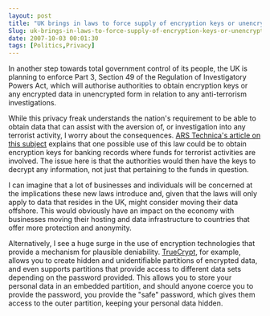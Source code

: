 ```yaml
---
layout: post
title: "UK brings in laws to force supply of encryption keys or unencrypted data"
Slug: uk-brings-in-laws-to-force-supply-of-encryption-keys-or-unencrypted-data
date: 2007-10-03 00:01:30
tags: [Politics,Privacy]
---
```

In another step towards total government control of its people, the UK is planning to enforce Part 3, Section 49 of the Regulation of Investigatory Powers Act, which will authorise authorities to obtain encryption keys or any encrypted data in unencrypted form in relation to any anti-terrorism investigations.

While this privacy freak understands the nation's requirement to be able to obtain data that can assist with the aversion of, or investigation into any terrorist activity, I worry about the consequences. [ARS Technica's article on this subject](http://arstechnica.com/news.ars/post/20071001-uk-can-now-demand-data-decryption-on-penalty-of-jail-time.html) explains that one possible use of this law could be to obtain encryption keys for banking records where funds for terrorist activities are involved. The issue here is that the authorities would then have the keys to decrypt any information, not just that pertaining to the funds in question.

I can imagine that a lot of businesses and individuals will be concerned at the implications these new laws introduce and, given that the laws will only apply to data that resides in the UK, might consider moving their data offshore. This would obviously have an impact on the economy with businesses moving their hosting and data infrastructure to countries that offer more protection and anonymity.

Alternatively, I see a huge surge in the use of encryption technologies that provide a mechanism for plausible deniability. [TrueCrypt](http://www.truecrypt.org/), for example, allows you to create hidden and unidentifiable partitions of encrypted data, and even supports partitions that provide access to different data sets depending on the password provided. This allows you to store your personal data in an embedded partition, and should anyone coerce you to provide the password, you provide the "safe" password, which gives them access to the outer partition, keeping your personal data hidden.
